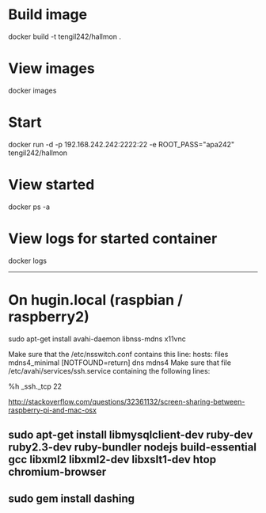 # Build image
docker build -t tengil242/hallmon .
# View images
docker images
# Start
docker run -d -p 192.168.242.242:2222:22 -e ROOT_PASS="apa242" tengil242/hallmon
# View started
docker ps -a
# View logs for started container
docker logs <id>

---

# On hugin.local (raspbian / raspberry2)

sudo apt-get install avahi-daemon libnss-mdns x11vnc

Make sure that the /etc/nsswitch.conf contains this line:
  hosts: files mdns4_minimal [NOTFOUND=return] dns mdns4
Make sure that file  /etc/avahi/services/ssh.service containing the following lines:

<?xml version="1.0" standalone='no'?><!--*-nxml-*-->
<!DOCTYPE service-group SYSTEM "avahi-service.dtd">
<service-group>
 <name replace-wildcards="yes">%h</name>
 <service>
  <type>_ssh._tcp</type>
  <port>22</port>
 </service>
</service-group>

http://stackoverflow.com/questions/32361132/screen-sharing-between-raspberry-pi-and-mac-osx

## sudo apt-get install libmysqlclient-dev ruby-dev ruby2.3-dev ruby-bundler nodejs build-essential gcc libxml2 libxml2-dev libxslt1-dev htop chromium-browser

## sudo gem install dashing
